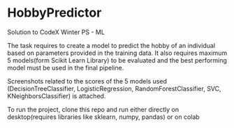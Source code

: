# HobbyPredictor
Solution to CodeX Winter PS - ML

The task requires to create a model to predict the hobby of an individual based on parameters provided in the training data. It also requires maximum 5 models(form Scikit Learn Library) to be evaluated and the best performing model must be used in the final pipeline.

Screenshots related to the scores of the 5 models used (DecisionTreeClassifier, LogisticRegression, RandomForestClassifier, SVC, KNeighborsClassifier) is attached.

To run the project, clone this repo and run either directly on desktop(requires libraries like sklearn, numpy, pandas) or on colab
